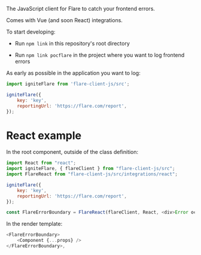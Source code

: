 The JavaScript client for Flare to catch your frontend errors.

Comes with Vue (and soon React) integrations.

To start developing:
- Run `npm link` in this repository's root directory

- Run `npm link pocflare` in the project where you want to log frontend errors

As early as possible in the application you want to log:

```js
import igniteFlare from 'flare-client-js/src';

igniteFlare({
    key: 'key',
    reportingUrl: 'https://flare.com/report',
});
```

# React example

In the root component, outside of the class definition:
```js
import React from "react";
import igniteFlare, { flareClient } from "flare-client-js/src";
import FlareReact from "flare-client-js/src/integrations/react";

igniteFlare({
    key: 'key',
    reportingUrl: 'https://flare.com/report',
});

const FlareErrorBoundary = FlareReact(flareClient, React, <div>Error occurred :(</div>);
```

In the render template:
```js
<FlareErrorBoundary>
    <Component {...props} />
</FlareErrorBoundary>,
```
